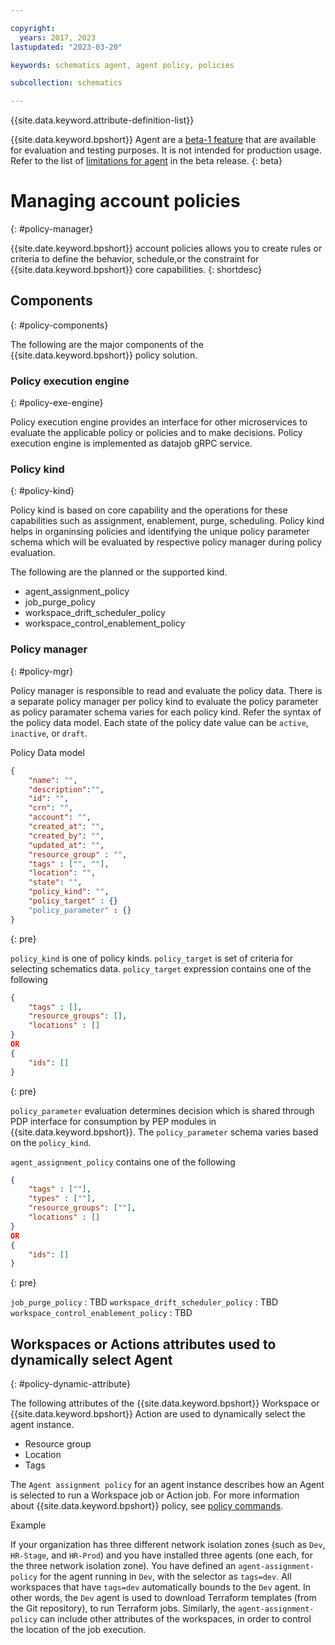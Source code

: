 ```yaml
---

copyright:
  years: 2017, 2023
lastupdated: "2023-03-20"

keywords: schematics agent, agent policy, policies

subcollection: schematics

---
```


{{site.data.keyword.attribute-definition-list}}

{{site.data.keyword.bpshort}} Agent are a [beta-1 feature](/docs/schematics?topic=schematics-agent-beta-limitations) that are available for evaluation and testing purposes. It is not intended for production usage. Refer to the list of [limitations for agent](/docs/schematics?topic=schematics-agent-beta-limitations) in the beta release.
{: beta}



# Managing account policies
{: #policy-manager}

{{site.date.keyword.bpshort}} account policies allows you to create rules or criteria to define the behavior, schedule,or the constraint for {{site.data.keyword.bpshort}} core capabilities.
{: shortdesc}

## Components
{: #policy-components}

The following are the major components of the {{site.data.keyword.bpshort}} policy solution.

### Policy execution engine
{: #policy-exe-engine}

Policy execution engine provides an interface for other microservices to evaluate the applicable policy or policies and to make decisions. Policy execution engine is implemented as datajob gRPC service.

### Policy kind
{: #policy-kind}

Policy kind is based on core capability and the operations for these capabilities such as assignment, enablement, purge, scheduling. Policy kind helps in organinsing policies and identifying the unique policy parameter schema which will be evaluated by respective policy manager during policy evaluation.

The following are the planned or the supported kind.

- agent_assignment_policy
- job_purge_policy
- workspace_drift_scheduler_policy
- workspace_control_enablement_policy

### Policy manager
{: #policy-mgr}

Policy manager is responsible to read and evaluate the policy data. There is a separate policy manager per policy kind to evaluate the policy parameter as policy paramater schema varies for each policy kind. Refer the syntax of the policy data model. Each state of the policy date value can be `active`, `inactive`, or `draft`. 

Policy Data model

```json
{
    "name": "",
    "description":"",
    "id": "",
    "crn": "",
    "account": "",
    "created_at": "",
    "created_by": "",
    "updated_at": "",
    "resource_group" : "",
    "tags" : ["", ""],
    "location": "",
    "state": "",
    "policy_kind": "",
    "policy_target" : {}
    "policy_parameter" : {}
}
```
{: pre}

`policy_kind` is one of policy kinds.
`policy_target` is set of criteria for selecting schematics data. `policy_target` expression contains one of the following

```json
{
    "tags" : [],
    "resource_groups": [],
    "locations" : []
}
OR
{
    "ids": []
}
```
{: pre}

`policy_parameter` evaluation determines decision which is shared through PDP interface for consumption by PEP modules in {{site.data.keyword.bpshort}}. The `policy_parameter` schema varies based on the `policy_kind`.

`agent_assignment_policy` contains one of the following

```json
{
    "tags" : [""], 
    "types" : [""],
    "resource_groups": [""],
    "locations" : []
}
OR
{
    "ids": []
} 
```
{: pre}

`job_purge_policy`  : TBD
`workspace_drift_scheduler_policy` : TBD
`workspace_control_enablement_policy` : TBD

## Workspaces or Actions attributes used to dynamically select Agent
{: #policy-dynamic-attribute}

The following attributes of the {{site.data.keyword.bpshort}} Workspace or {{site.data.keyword.bpshort}} Action are used to dynamically select the agent instance.

- Resource group
- Location
- Tags

The `Agent assignment policy` for an agent instance describes how an Agent is selected to run a Workspace job or Action job. For more information about {{site.data.keyword.bpshort}} policy, see [policy commands](/docs/schematics?topic=schematics-schematics-cli-reference#policy-cmd).

Example

If your organization has three different network isolation zones (such as `Dev`, `HR-Stage`, and `HR-Prod`) and you have installed three agents (one each, for the three network isolation zone). You have defined an `agent-assignment-policy` for the agent running in `Dev`, with the selector as `tags=dev`. All workspaces that have `tags=dev` automatically bounds to the `Dev` agent. In other words, the `Dev` agent is used to download Terraform templates (from the Git repository), to run Terraform jobs. Similarly, the `agent-assignment-policy` can include other attributes of the workspaces, in order to control the location of the job execution.